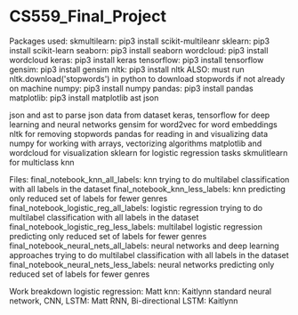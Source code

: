 # CS559_Final_Project
Packages used:
skmultilearn: pip3 install scikit-multileanr
sklearn: pip3 install scikit-learn
seaborn: pip3 install seaborn
wordcloud: pip3 install wordcloud
keras: pip3 install keras
tensorflow: pip3 install tensorflow
gensim: pip3 install gensim
nltk: pip3 install nltk    ALSO: must run nltk.download('stopwords') in python to download stopwords if not already on machine
numpy: pip3 install numpy
pandas: pip3 install pandas
matplotlib: pip3 install matplotlib
ast
json

json and ast to parse json data from dataset
keras, tensorflow for deep learning and neural networks
gensim for word2vec for word embeddings
nltk for removing stopwords
pandas for reading in and visualizing data
numpy for working with arrays, vectorizing algorithms
matplotlib and wordcloud for visualization
sklearn for logistic regression tasks
skmulitlearn for multiclass knn


Files:
final_notebook_knn_all_labels: knn trying to do multilabel classification with all labels in the dataset
final_notebook_knn_less_labels: knn predicting only reduced set of labels for fewer genres
final_notebook_logistic_reg_all_labels: logistic regression trying to do multilabel classification with all labels in the dataset
final_notebook_logistic_reg_less_labels: multilabel logistic regression predicting only reduced set of labels for fewer genres
final_notebook_neural_nets_all_labels: neural networks and deep learning approaches trying to do multilabel classification with all labels in the dataset
final_notebook_neural_nets_less_labels: neural networks predicting only reduced set of labels for fewer genres



Work breakdown
logistic regression: Matt
knn: Kaitlynn
standard neural network, CNN, LSTM: Matt
RNN, Bi-directional LSTM: Kaitlynn
